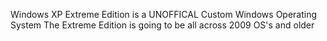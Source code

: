 Windows XP Extreme Edition is a UNOFFICAL Custom Windows Operating System 
The Extreme Edition is going to be all across 2009 OS's and older
